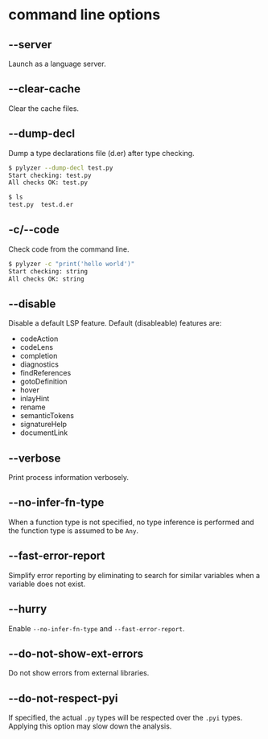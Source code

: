 # command line options

## --server

Launch as a language server.

## --clear-cache

Clear the cache files.

## --dump-decl

Dump a type declarations file (d.er) after type checking.

```bash
$ pylyzer --dump-decl test.py
Start checking: test.py
All checks OK: test.py

$ ls
test.py  test.d.er
```

## -c/--code

Check code from the command line.

```bash
$ pylyzer -c "print('hello world')"
Start checking: string
All checks OK: string
```

## --disable

Disable a default LSP feature.
Default (disableable) features are:

* codeAction
* codeLens
* completion
* diagnostics
* findReferences
* gotoDefinition
* hover
* inlayHint
* rename
* semanticTokens
* signatureHelp
* documentLink

## --verbose

Print process information verbosely.

## --no-infer-fn-type

When a function type is not specified, no type inference is performed and the function type is assumed to be `Any`.

## --fast-error-report

Simplify error reporting by eliminating to search for similar variables when a variable does not exist.

## --hurry

Enable `--no-infer-fn-type` and `--fast-error-report`.

## --do-not-show-ext-errors

Do not show errors from external libraries.

## --do-not-respect-pyi

If specified, the actual `.py` types will be respected over the `.pyi` types.
Applying this option may slow down the analysis.
